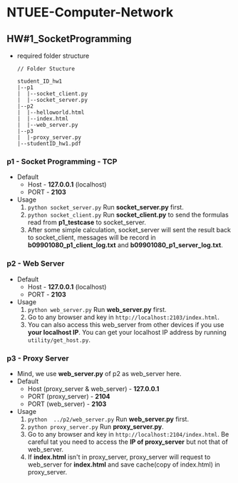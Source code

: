 # NTUEE-Computer-Network

## HW#1_SocketProgramming

* required folder structure

  ```
  // Folder Stucture

  student_ID_hw1
  |--p1
  |  |--socket_client.py
  |  |--socket_server.py
  |--p2
  |  |--helloworld.html
  |  |--index.html
  |  |--web_server.py
  |--p3
  |  |-proxy_server.py
  |--studentID_hw1.pdf
  ```

### p1 - Socket Programming - TCP

* Default
  * Host - **127.0.0.1** (localhost)
  * PORT - **2103**
* Usage
  1. ```python socket_server.py``` Run **socket_server.py** first.
  2. ```python socket_client.py``` Run **socket_client.py** to send the formulas read from **p1_testcase** to socket_server.
  3. After some simple calculation, socket_server will sent the result back to socket_client, messages will be record in **b09901080_p1_client_log.txt** and **b09901080_p1_server_log.txt**.

### p2 - Web Server

* Default
  * Host - **127.0.0.1** (localhost)
  * PORT - **2103**
* Usage
  1. ```python web_server.py``` Run **web_server.py** first.
  2. Go to any browser and key in ```http://localhost:2103/index.html```.
  3. You can also access this web_server from other devices if you use **your localhost IP**. You can get your localhost IP address by running ```utility/get_host.py```.

### p3 - Proxy Server

* Mind, we use **web_server.py** of p2 as web_server here.
* Default
  * Host (proxy_server & web_server) - **127.0.0.1**
  * PORT (proxy_server) - **2104**
  * PORT (web_server) - **2103**
* Usage
  1. ```python  ../p2/web_server.py``` Run **web_server.py** first.
  2. ```python proxy_server.py``` Run **proxy_server.py**.
  3. Go to any browser and key in ```http://localhost:2104/index.html```. Be careful tat you need to access the **IP of proxy_server** but not that of web_server.
  4. If **index.html** isn't in proxy_server, proxy_server will request to web_server for **index.html** and save cache(copy of index.html) in proxy_server.